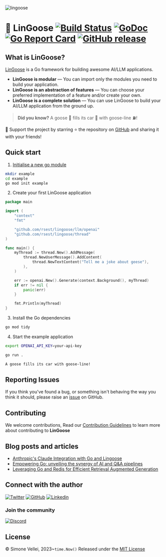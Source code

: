 ![lingoose](docs/static/lingoose-small.png)


# 🪿 LinGoose [![Build Status](https://github.com/rsest/lingoose/actions/workflows/checks.yml/badge.svg)](https://github.com/rsest/lingoose/actions/workflows/checks.yml) [![GoDoc](https://godoc.org/github.com/rsest/lingoose?status.svg)](https://godoc.org/github.com/rsest/lingoose) [![Go Report Card](https://goreportcard.com/badge/github.com/rsest/lingoose)](https://goreportcard.com/report/github.com/rsest/lingoose) [![GitHub release](https://img.shields.io/github/release/henomis/lingoose.svg)](https://github.com/rsest/lingoose/releases)


## What is LinGoose?

[LinGoose](https://github.com/rsest/lingoose) is a Go framework for building awesome AI/LLM applications.<br/>

- **LinGoose is modular** — You can import only the modules you need to build your application.
- **LinGoose is an abstraction of features** — You can choose your preferred implementation of a feature and/or create your own.
- **LinGoose is a complete solution** — You can use LinGoose to build your AI/LLM application from the ground up.

> **Did you know?** A goose 🪿 fills its car 🚗 with goose-line ⛽!

🚀 Support the project by starring ⭐ the repository on [GitHub](https://github.com/rsest/lingoose) and sharing it with your friends!

## Quick start
1. [Initialise a new go module](https://golang.org/doc/tutorial/create-module)

```sh
mkdir example
cd example
go mod init example
```

2. Create your first LinGoose application

```go
package main

import (
	"context"
	"fmt"

	"github.com/rsest/lingoose/llm/openai"
	"github.com/rsest/lingoose/thread"
)

func main() {
	myThread := thread.New().AddMessage(
		thread.NewUserMessage().AddContent(
			thread.NewTextContent("Tell me a joke about geese"),
		),
	)

	err := openai.New().Generate(context.Background(), myThread)
	if err != nil {
		panic(err)
	}

	fmt.Println(myThread)
}
```

3. Install the Go dependencies
```sh
go mod tidy
```

4. Start the example application

```sh
export OPENAI_API_KEY=your-api-key

go run .

A goose fills its car with goose-line!
```

## Reporting Issues

If you think you've found a bug, or something isn't behaving the way you think it should, please raise an [issue](https://github.com/rsest/lingoose/issues) on GitHub.


## Contributing

We welcome contributions, Read our [Contribution Guidelines](https://github.com/rsest/lingoose/blob/main/CONTRIBUTING.md) to learn more about contributing to **LinGoose**

## Blog posts and articles
- [Anthropic's Claude Integration with Go and Lingoose](https://simonevellei.com/blog/posts/anthropic-claude-integration-with-go-and-lingoose/)
- [Empowering Go: unveiling the synergy of AI and Q&A pipelines](https://simonevellei.com/blog/posts/empowering-go-unveiling-the-synergy-of-ai-and-qa-pipelines/)
- [Leveraging Go and Redis for Efficient Retrieval Augmented Generation](https://simonevellei.com/blog/posts/leveraging-go-and-redis-for-efficient-retrieval-augmented-generation/)

## Connect with the author

[![Twitter](https://img.shields.io/twitter/follow/simonevellei?label=Follow:%20Simone%20Vellei&style=social)](https://twitter.com/simonevellei) [![GitHub](https://img.shields.io/badge/Follow-henomis-green?logo=github&link=https%3A%2F%2Fgithub.com%2Fhenomis)](https://github.com/henomis) [![Linkedin](https://img.shields.io/badge/Connect-Simone%20Vellei-blue?logo=linkedin&link=https%3A%2F%2Fwww.linkedin.com%2Fin%2Fsimonevellei%2F)](https://www.linkedin.com/in/simonevellei/)

### Join the community

[![Discord](https://img.shields.io/badge/Discord-lingoose-blue?logo=discord&link=https%3A%2F%2Fdiscord.gg%2FmcKEQTKqGS)](https://discord.gg/mcKEQTKqGS)


## License

© Simone Vellei, 2023~`time.Now()`
Released under the [MIT License](LICENSE)